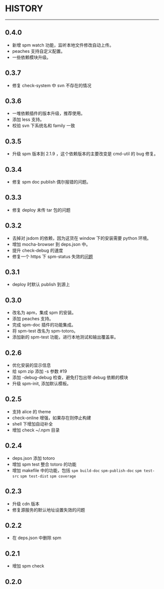 # HISTORY

---

## 0.4.0

- 新增 spm watch 功能，监听本地文件修改自动上传。
- peaches 支持自定义配置。
- 一些依赖模块升级。

## 0.3.7

- 修复 check-system 中 svn 不存在的情况

## 0.3.6

- 一堆依赖插件的版本升级，推荐使用。
- 添加 less 支持。
- 校验 svn 下系统名和 family 一致

## 0.3.5

- 升级 spm 版本到 2.1.9 ，这个依赖版本的主要改变是 cmd-util 的 bug 修复。

## 0.3.4

- 修复 spm doc publish 偶尔报错的问题。

## 0.3.3

- 修复 deploy 未传 tar 包的问题

## 0.3.2

- 去掉对 jsdom 的依赖，因为这货在 window 下的安装需要 python 环境。
- 增加 mocha-browser 到 deps.json 中。
- 提升 check-debug 的速度
- 修复一个 https 下 spm-status 失效的[问题](https://github.com/brianc/node-postgres/issues/314)

## 0.3.1

- deploy 时默认 publish 到源上

## 0.3.0

- 改名为 apm，集成 spm 的安装。
- 添加 peaches 支持。
- 完成 spm-doc 插件的功能集成。
- 将 spm-test 改名为 spm-totoro。
- 添加新的 spm-test 功能，进行本地测试和输出覆盖率。

## 0.2.6

- 优化安装的显示信息
- 给 spm zip 添加 -s 参数 #19
- 添加 -debug-debug 检查，避免打包出带 debug 依赖的模块
- 升级 spm-init, 添加默认模板。

## 0.2.5

- 支持 alice 的 theme
- check-online 增强，如果存在则停止构建
- shell 下增加自动补全
- 增加 check ~/.npm 目录

## 0.2.4

- deps.json 添加 totoro
- 增加 spm test 整合 totoro 的功能
- 增加 makefile 中的功能，包括 `spm build-doc` `spm-publish-doc` `spm test-src` `spm test-dist` `spm coverage`

## 0.2.3

- 升级 cdn 版本
- 修复源服务的默认地址设置失效的问题

## 0.2.2

- 在 deps.json 中删除 spm

## 0.2.1

- 增加 spm check

## 0.2.0
